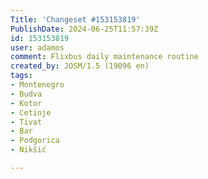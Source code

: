 ```yaml
---
Title: 'Changeset #153153819'
PublishDate: 2024-06-25T11:57:39Z
id: 153153819
user: adamos
comment: Flixbus daily maintenance routine
created_by: JOSM/1.5 (19096 en)
tags:
- Montenegro
- Budva
- Kotor
- Cetinje
- Tivat
- Bar
- Podgorica
- Nikšić

---
```

